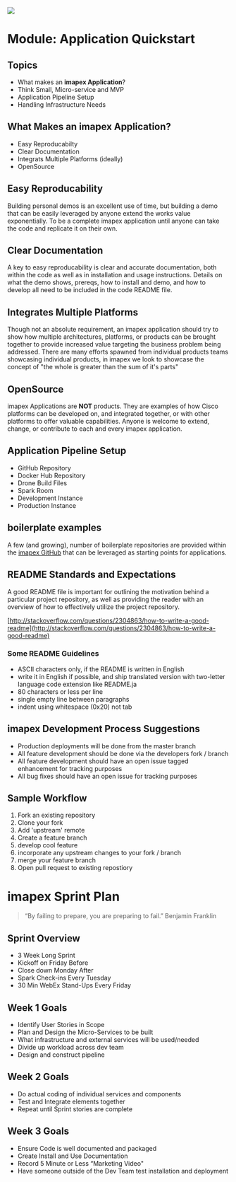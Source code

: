 [item]: # (slide)

![](http://imapex.io/images/imapex_standing_text_sm.png)

# Module: Application Quickstart

[item]: # (/slide)

[item]: # (slide)

## Topics

* What makes an **imapex Application**?
* Think Small, Micro-service and MVP
* Application Pipeline Setup
* Handling Infrastructure Needs

[item]: # (/slide)

[item]: # (slide)
## What Makes an imapex Application?

* Easy Reproducabilty
* Clear Documentation
* Integrats Multiple Platforms (ideally)
* OpenSource 

[item]: # (/slide)

[item]: # (slide)

## Easy Reproducability

Building personal demos is an excellent use of time, but building a demo that can be easily leveraged by anyone extend the works value exponentially.  To be a complete imapex application until anyone can take the code and replicate it on their own.  

[item]: # (/slide)

[item]: # (slide)

## Clear Documentation 

A key to easy reproducability is clear and accurate documentation, both within the code as well as in installation and usage instructions.  Details on what the demo shows, prereqs, how to install and demo, and how to develop all need to be included in the code README file.  

[item]: # (/slide)

[item]: # (slide)

## Integrates Multiple Platforms 

Though not an absolute requirement, an imapex application should try to show how multiple architectures, platforms, or products can be brought together to provide increased value targeting the business problem being addressed.  There are many efforts spawned from individual products teams showcasing individual products, in imapex we look to showcase the concept of "the whole is greater than the sum of it's parts" 

[item]: # (/slide)

[item]: # (slide)

## OpenSource

imapex Applications are **NOT** products.  They are examples of how Cisco platforms can be developed on, and integrated together, or with other platforms to offer valuable capabilities.  Anyone is welcome to extend, change, or contribute to each and every imapex application.  

[item]: # (/slide)

[item]: # (slide)

## Application Pipeline Setup

* GitHub Repository
* Docker Hub Repository 
* Drone Build Files
* Spark Room
* Development Instance
* Production Instance

[item]: # (/slide)

[item]: # (slide)

## boilerplate examples

A few (and growing), number of boilerplate repositories are provided within the [imapex GitHub](https://github.com/imapex?utf8=✓&query=boilerplate) that can be leveraged as starting points for applications.  

[item]: # (/slide)

[item]: # (slide)

## README Standards and Expectations

A good README file is important for outlining the motivation behind a particular project repository, as well as providing the reader with an overview of how to effectively utilize the project repository.

[http://stackoverflow.com/questions/2304863/how-to-write-a-good-readme](http://stackoverflow.com/questions/2304863/how-to-write-a-good-readme)

[item]: # (/slide)

[item]: # (slide)

### Some README Guidelines

* ASCII characters only, if the README is written in English
* write it in English if possible, and ship translated version with two-letter
  language code extension like README.ja
* 80 characters or less per line
* single empty line between paragraphs
* indent using whitespace (0x20) not tab

[item]: # (/slide)

[item]: # (slide)

## imapex Development Process Suggestions

* Production deployments will be done from the master branch
* All feature development should be done via the developers fork / branch
* All feature development should have an open issue tagged enhancement for tracking purposes
* All bug fixes should have an open issue for tracking purposes

[item]: # (/slide)

[item]: # (slide)

## Sample Workflow

1. Fork an existing repository
2. Clone your fork
3. Add 'upstream' remote
4. Create a feature branch
5. develop cool feature
6. incorporate any upstream changes to your fork / branch
7. merge your feature branch
8. Open pull request to existing repostiory

[item]: # (/slide)

[item]: # (slide)

# imapex Sprint Plan

[item]: # (/slide)

[item]: # (slide)

> “By failing to prepare, you are preparing to fail.” Benjamin Franklin

[item]: # (/slide)

[item]: # (slide)

## Sprint Overview

* 3 Week Long Sprint
* Kickoff on Friday Before 
* Close down Monday After
* Spark Check-ins Every Tuesday
* 30 Min WebEx Stand-Ups Every Friday

[item]: # (/slide)

[item]: # (slide)

## Week 1 Goals

* Identify User Stories in Scope
* Plan and Design the Micro-Services to be built
* What infrastructure and external services will be used/needed
* Divide up workload across dev team
* Design and construct pipeline

[item]: # (/slide)

[item]: # (slide)

## Week 2 Goals

* Do actual coding of individual services and components
* Test and Integrate elements together
* Repeat until Sprint stories are complete

[item]: # (/slide)

[item]: # (slide)

## Week 3 Goals

* Ensure Code is well documented and packaged
* Create Install and Use Documentation
* Record 5 Minute or Less “Marketing Video"
* Have someone outside of the Dev Team test installation and deployment

[item]: # (/slide)
